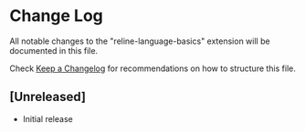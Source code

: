 # Change Log

All notable changes to the "reline-language-basics" extension will be documented in this file.

Check [Keep a Changelog](http://keepachangelog.com/) for recommendations on how to structure this file.

## [Unreleased]

- Initial release